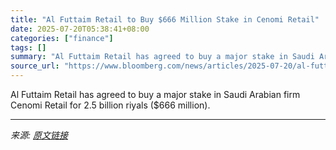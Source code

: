 ```yaml
---
title: "Al Futtaim Retail to Buy $666 Million Stake in Cenomi Retail"
date: 2025-07-20T05:38:41+08:00
categories: ["finance"]
tags: []
summary: "Al Futtaim Retail has agreed to buy a major stake in Saudi Arabian firm Cenomi Retail for 2.5 billion riyals ($666 million)."
source_url: "https://www.bloomberg.com/news/articles/2025-07-20/al-futtaim-retail-to-buy-666-million-stake-in-cenomi-retail"
---
```


Al Futtaim Retail has agreed to buy a major stake in Saudi Arabian firm Cenomi Retail for 2.5 billion riyals ($666 million).

---

*来源: [原文链接](https://www.bloomberg.com/news/articles/2025-07-20/al-futtaim-retail-to-buy-666-million-stake-in-cenomi-retail)*
